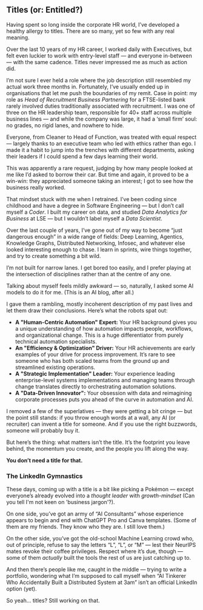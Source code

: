 ## Titles (or: Entitled?)

Having spent so long inside the corporate HR world, I’ve developed a healthy allergy to titles. There are so many, yet so few with any real meaning.

Over the last 10 years of my HR career, I worked daily with Executives, but felt even luckier to work with entry-level staff — and everyone in-between — with the same cadence. Titles never impressed me as much as action did.

I’m not sure I ever held a role where the job description still resembled my actual work three months in. Fortunately, I’ve usually ended up in organisations that let me push the boundaries of my remit. Case in point: my role as *Head of Recruitment Business Partnering* for a FTSE-listed bank rarely involved duties traditionally associated with recruitment. I was one of three on the HR leadership team, responsible for 40+ staff across multiple business lines — and while the company was large, it had a ‘small firm’ soul: no grades, no rigid lanes, and nowhere to hide.

Everyone, from Cleaner to Head of Function, was treated with equal respect — largely thanks to an executive team who led with ethics rather than ego. I made it a habit to jump into the trenches with different departments, asking their leaders if I could spend a few days learning their world.

This was apparently a rare request, judging by how many people looked at me like I’d asked to borrow their car. But time and again, it proved to be a win-win: they appreciated someone taking an interest; I got to see how the business really worked.

That mindset stuck with me when I retrained. I’ve been coding since childhood and have a degree in Software Engineering — but I don’t call myself a *Coder*. I built my career on data, and studied *Data Analytics for Business* at LSE — but I wouldn’t label myself a *Data Scientist*.

Over the last couple of years, I’ve gone out of my way to become “just dangerous enough” in a wide range of fields: Deep Learning, Agentics, Knowledge Graphs, Distributed Networking, Infosec, and whatever else looked interesting enough to chase. I learn in sprints, wire things together, and try to create something a bit wild.

I’m not built for narrow lanes. I get bored too easily, and I prefer playing at the intersection of disciplines rather than at the centre of any one.

Talking about myself feels mildly awkward — so, naturally, I asked some AI models to do it for me. (This is an AI blog, after all.)

I gave them a rambling, mostly incoherent description of my past lives and let them draw their conclusions. Here’s what the robots spat out:

- **A "Human-Centric Automation" Expert:** Your HR background gives you a unique understanding of how automation impacts people, workflows, and organizational change. This is a huge differentiator from purely technical automation specialists.
- **An "Efficiency & Optimization" Driver:** Your HR achievements are early examples of your drive for process improvement. It’s rare to see someone who has both scaled teams from the ground up and streamlined existing operations.
- **A "Strategic Implementation" Leader:** Your experience leading enterprise-level systems implementations and managing teams through change translates directly to orchestrating automation solutions.
- **A "Data-Driven Innovator":** Your obsession with data and reimagining corporate processes puts you ahead of the curve in automation and AI.

I removed a few of the superlatives — they were getting a bit cringe — but the point still stands: if you throw enough words at a wall, any AI (or recruiter) can invent a title for someone. And if you use the right buzzwords, someone will probably buy it.

But here’s the thing: what matters isn’t the title. It’s the footprint you leave behind, the momentum you create, and the people you lift along the way.

**You don’t need a title for that.**

### The LinkedIn Gymnastics

These days, coming up with a title is a bit like picking a Pokémon — except everyone’s already evolved into a *thought leader* with *growth-mindset* (Can you tell I'm not keen on 'business jargon'?).

On one side, you’ve got an army of “AI Consultants” whose experience appears to begin and end with ChatGPT Pro and Canva templates. (Some of them are my friends. They know who they are. I still love them.)

On the other side, you’ve got the old-school Machine Learning crowd who, out of principle, refuse to say the letters “L”, “L”, or “M” — lest their NeurIPS mates revoke their coffee privileges. Respect where it’s due, though — some of them *actually* built the tools the rest of us are just catching up to.

And then there’s people like me, caught in the middle — trying to write a portfolio, wondering what I’m supposed to call myself when “AI Tinkerer Who Accidentally Built a Distributed System at 3am” isn’t an official LinkedIn option (yet).

So yeah... titles? Still working on that.
